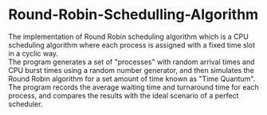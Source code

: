 # Round-Robin-Schedulling-Algorithm
<p> The implementation of Round Robin scheduling algorithm which is a CPU scheduling algorithm where each process is assigned with a fixed time slot in a cyclic way. <br> The program generates a set of "processes" with random arrival times and CPU burst times using a random number generator, and then simulates the Round Robin algorithm for a set amount of time known as "Time Quantum". The program records the average waiting time and turnaround time for each process, and compares the results with the ideal scenario of a perfect scheduler. </p>
